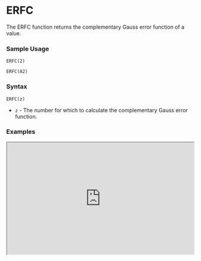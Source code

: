 # ERFC

The ERFC function returns the complementary Gauss error function of a value.

### Sample Usage

`ERFC(2)`

`ERFC(A2)`

### Syntax

`ERFC(z)`

* `z` - The number for which to calculate the complementary Gauss error function.

### Examples

<iframe height="300" src="https://docs.google.com/spreadsheet/pub?key=0As3tAuweYU9QdFhHZUpZejZ3RW5OVVFtZXQ5NGQ3TFE&output=html" width="500"></iframe>
